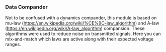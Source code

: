 ### Data Compander
Not to be confused with a dynamics compander, this module is based on mu-law (https://en.wikipedia.org/wiki/%CE%9C-law_algorithm) and A-law (https://en.wikipedia.org/wiki/A-law_algorithm) compansion. These algorithms were used to reduce noise on transmitted signals. Here you can mix-and-match which laws are active along with their expected voltage ranges.
